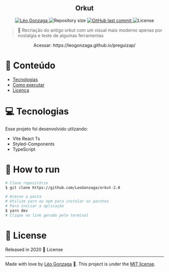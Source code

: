 <div align="center">
<h2>Orkut</h2>
</div>   
<p align="center">	
   <a href="https://www.linkedin.com/in/leogonzaga/">
      <img alt="Léo Gonzaga" src="https://img.shields.io/badge/-Leo Gonzaga-F234B3?style=flat&logo=Linkedin&logoColor=white" />
   </a>
  <img alt="Repository size" src="https://img.shields.io/github/repo-size/LeoGonzaga/rkut-2.0?color=F234B3">

  <a href="https://github.com/leoGonzaga/preguizap/commits/main">
    <img alt="GitHub last commit" src="https://img.shields.io/github/last-commit/leoGonzaga/rkut-2.0?color=F234B3">
  </a> 
  <img alt="License" src="https://img.shields.io/badge/license-MIT-F234B3">

</p>

> :rocket: Recriação do antigo orkut com um visual mais moderno apenas por nostalgia e teste de algumas ferramentas

<div align="center">
   <p>Acessar: https://leogonzaga.github.io/preguizap/ </p>  
</div>   


# :pushpin: Conteúdo

- [Tecnologias](#computer-Tecnologias)
- [Como executar](#construction_worker-how-to-run)
- [Licença](#closed_book-license)

# :computer: Tecnologias

Esse projeto foi desenvolvido utlizando:

- Vite React Ts
- Styled-Components
- TypeScript

# :construction_worker: How to run

```bash
# Clone repositório
$ git clone https://github.com/LeoGonzaga/orkut-2.0

# Acesse a pasta
# Utilize yarn ou npm para instalar os pacotes
# Para iniciar a aplicação
$ yarn dev
# Clique no link gerado pelo terminal
```

# :closed_book: License

Released in 2020 :closed_book: License

---

Made with love by [Léo Gonzaga](https://github.com/LeoGonzaga) 🚀.
This project is under the [MIT license](./LICENSE).
